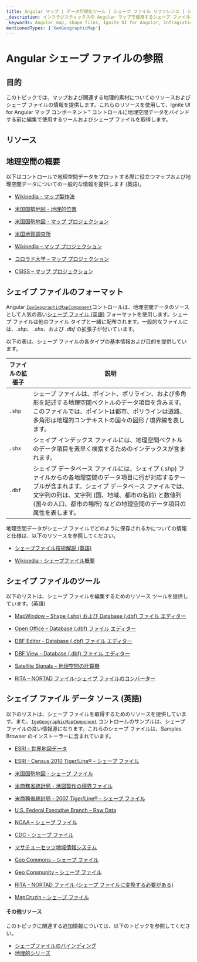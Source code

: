 ```yaml
---
title: Angular マップ | データ可視化ツール | シェープ ファイル リファレンス | シェープ ファイルの編集 | インフラジスティックス
_description: インフラジスティックスの Angular マップで使用するシェープ ファイル形式について説明します。Ignite UI for Angular マップ チュートリアルを是非お試しください!
_keywords: Angular map, shape files, Ignite UI for Angular, Infragistics, shape editing, Angular マップ, シェープ ファイル, シェイプの編集, インフラジスティックス
mentionedTypes: ['XamGeographicMap']
---
```


# Angular シェープ ファイルの参照

## 目的

このトピックでは、マップおよび関連する地理的素材についてのリソースおよびシェープ ファイルの情報を提供します。これらのリソースを使用して、Ignite UI for Angular マップ コンポーネント™ コントロールに地理空間データをバインドする前に編集で使用するツールおよびシェープ ファイルを取得します。

## リソース

## 地理空間の概要

以下はコントロールで地理空間データをプロットする際に役立つマップおよび地理空間データについての一般的な情報を提供します (英語)。

-   [Wikipedia - マップ製作法](http://en.wikipedia.org/wiki/Cartography)

-   [米国国勢地図 - 地理的位置](http://nationalatlas.gov/articles/mapping/a_latlong.html)

-   [米国国勢地図 - マップ プロジェクション](http://nationalatlas.gov/articles/mapping/a_projections.html)

-   [米国地質調査所](http://www.usgs.gov/)

-   [Wikipedia – マップ プロジェクション](http://en.wikipedia.org/wiki/Map_projection)

-   [コロラド大学 – マップ プロジェクション](http://www.colorado.edu/geography/gcraft/notes/mapproj/mapproj_f.html)

-   [CSISS – マップ プロジェクション](http://www.csiss.org/map-projections/index.html)

## シェイプ ファイルのフォーマット

Angular [`IgxGeographicMapComponent`]({environment:dvApiBaseUrl}/products/ignite-ui-angular/api/docs/typescript/latest/classes/igxgeographicmapcomponent.html)コントロールは、地理空間データのソースとして人気の高い[シェープ ファイル (英語)](http://en.wikipedia.org/wiki/Shapefile#Overview) フォーマットを使用します。シェープ ファイルは他のファイル タイプと一緒に配布されます。一般的なファイルには、_.shp_、 _.shx_、および _.dbf_ の拡張子が付いています。

以下の表は、シェープ ファイルの各タイプの基本情報および目的を提供しています。

| ファイルの拡張子 | 説明                                                                                                                                                      |
| -------- | ------------------------------------------------------------------------------------------------------------------------------------------------------- |
| `.shp`   | シェープ ファイルは、ポイント、ポリライン、および多角形を記述する地理空間ベクトルのデータ項目を含みます。このファイルでは、ポイントは都市、ポリラインは道路、多角形は地理的コンテキストの国々の図形 / 境界線を表します。                                          |
| `.shx`   | シェイプ インデックス ファイルには、地理空間ベクトルのデータ項目を素早く検索するためのインデックスが含まれます。                                                                                               |
| `.dbf`   | シェイプ データベース ファイルには、シェイプ (.shp) ファイルからの各地理空間のデータ項目に行が対応するテーブルが含まれます。シェイプ データベース ファイルでは、文字列の列は、文字列 (国、地域、都市の名前) と数値列 (国々の人口、都市の場所) などの地理空間のデータ項目の属性を表します。 |

地理空間データがシェープ ファイルでどのように保存されるかについての情報と仕様は、以下のリソースを参照してください。

-   [シェープファイル技術解説 (英語)](http://www.esri.com/library/whitepapers/pdfs/shapefile.pdf)

-   [Wikipedia - シェープファイル概要](http://ja.wikipedia.org/wiki/シェープファイル#概要)

## シェイプ ファイルのツール

以下のリストは、シェープ ファイルを編集するためのリソース ツールを提供しています。(英語)

-   [MapWindow – Shape (.shp) および Database (.dbf) ファイル エディター](http://www.mapwindow.org/)

-   [Open Office – Database (.dbf) ファイル エディター](http://openoffice.org/)

-   [DBF Editor - Database (.dbf) ファイル エディター](http://dbfeditor.com/)

-   [DBF View - Database (.dbf) ファイル エディター](http://dbfview.com/view-dbf-file.html)

-   [Satellite Signals – 地理空間の計算機](http://www.satsig.net/degrees-minutes-seconds-calculator.htm)

-   [RITA – NORTAD ファイル-シェイプ ファイルのコンバーター](http://www.bts.gov/publications/north_american_transportation_atlas_data/html/data_converter.html)

## シェイプ ファイル データ ソース (英語)

以下のリストは、シェープ ファイルを取得するためのリソースを提供しています。また、[`IgxGeographicMapComponent`]({environment:dvApiBaseUrl}/products/ignite-ui-angular/api/docs/typescript/latest/classes/igxgeographicmapcomponent.html) コントロールのサンプルは、シェープ ファイルの良い情報源になります。これらのシェープ ファイルは、Samples Browser のインストーラーに含まれています。

-   [ESRI - 世界地図データ](http://www.esri.com/data/download/basemap/index.html)

-   [ESRI - Census 2010 Tiger/Line® - シェープ ファイル](http://www.census.gov/geo/www/tiger/tgrshp2010/tgrshp2010.html)

-   [米国国勢地図 - シェープ ファイル](http://www.nationalatlas.gov/atlasftp.html)

-   [米商務省統計局 - 地図製作の境界ファイル](http://www.census.gov/geo/www/cob/index.html)

-   [米商務省統計局 - 2007 Tiger/Line® - シェープ ファイル](http://www.census.gov/cgi-bin/geo/shapefiles/national-files)

-   [U.S. Federal Executive Branch – Raw Data](https://explore.data.gov/catalog/raw/)

-   [NOAA – シェープ ファイル](http://www.nws.noaa.gov/geodata/)

-   [CDC - シェープ ファイル](http://wwwn.cdc.gov/epiinfo/script/shapefiles.aspx)

-   [マサチューセッツ地域情報システム](http://www.mass.gov/mgis/massgis.htm)

-   [Geo Commons – シェープ ファイル](http://geocommons.com/searches?query=shapefiles)

-   [Geo Community – シェープ ファイル](http://data.geocomm.com/catalog/)

-   [RITA – NORTAD ファイル (シェープ ファイルに変換する必要がある)](http://www.bts.gov/publications/north_american_transportation_atlas_data/)

-   [MapCruzin – シェープ ファイル](http://www.mapcruzin.com/download-free-arcgis-shapefiles.htm)

#### その他リソース

このトピックに関連する追加情報については、以下のトピックを参照してください。

-   [シェープファイルのバインディング](geo-map-binding-shp-file.md)
-   [地理的シリーズ](geo-map-type-series.md)
